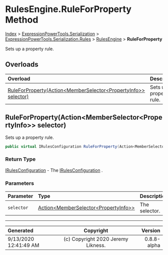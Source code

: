 ﻿# RulesEngine.RuleForProperty Method

[Index](../index.md) > [ExpressionPowerTools.Serialization](ExpressionPowerTools.Serialization.a.md) > [ExpressionPowerTools.Serialization.Rules](ExpressionPowerTools.Serialization.Rules.n.md) > [RulesEngine](ExpressionPowerTools.Serialization.Rules.RulesEngine.cs.md) > **RuleForProperty**

Sets up a property rule.

## Overloads

| Overload | Description |
| :-- | :-- |
| [RuleForProperty(Action&lt;MemberSelector&lt;PropertyInfo>> selector)](#ruleforpropertyactionmemberselectorpropertyinfo-selector) | Sets up a property rule. |
## RuleForProperty(Action&lt;MemberSelector&lt;PropertyInfo>> selector)

Sets up a property rule.

```csharp
public virtual IRulesConfiguration RuleForProperty(Action<MemberSelector<PropertyInfo>> selector)
```

### Return Type

 [IRulesConfiguration](ExpressionPowerTools.Serialization.Signatures.IRulesConfiguration.i.md)  - The [IRulesConfiguration](ExpressionPowerTools.Serialization.Signatures.IRulesConfiguration.i.md) .

### Parameters

| Parameter | Type | Description |
| :-- | :-- | :-- |
| `selector` | [Action&lt;MemberSelector&lt;PropertyInfo>>](https://docs.microsoft.com/dotnet/api/system.action-1) | The selector. |



---

| Generated | Copyright | Version |
| :-- | :-: | --: |
| 9/13/2020 12:41:49 AM | (c) Copyright 2020 Jeremy Likness. | 0.8.8-alpha |

